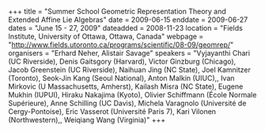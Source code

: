 +++
title = "Summer School Geometric Representation Theory and Extended Affine Lie Algebras"
date = 2009-06-15
enddate = 2009-06-27
dates = "June 15 - 27, 2009"
dateadded = 2008-11-23
location = "Fields Institute, University of Ottawa, Ottawa, Canada"
webpage = "http://www.fields.utoronto.ca/programs/scientific/08-09/geomrep/"
organisers = "Erhard Neher, Alistair Savage"
speakers = "Vyjayanthi Chari (UC Riverside), Denis Gaitsgory (Harvard), Victor Ginzburg (Chicago), Jacob Greenstein (UC Riverside), Naihuan Jing (NC State), Joel Kamnitzer (Toronto), Seok-Jin Kang (Seoul National), Anton Malkin (UIUC),, Ivan Mirkovic (U Massachusetts, Amherst), Kailash Misra (NC State), Eugene Mukhin (IUPUI), Hiraku Nakajima (Kyoto), Olivier Schiffmann (École Normale Supérieure), Anne Schilling (UC Davis), Michela Varagnolo (Université de Cergy-Pontoise), Eric Vasserot (Université Paris 7), Kari Vilonen (Northwestern),, Weiqiang Wang (Virginia)"
+++
